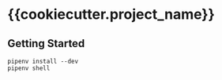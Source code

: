 {{cookiecutter.project_name}}
==============================

## Getting Started

    pipenv install --dev
    pipenv shell
